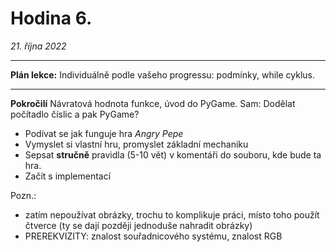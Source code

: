 # Hodina 6.
_21. října 2022_

-------

**Plán lekce:**
Individuálně podle vašeho progressu: podmínky, while cyklus.

------

**Pokročilí**
Návratová hodnota funkce, úvod do PyGame.
Sam: Dodělat počítadlo číslic a pak PyGame?

- Podívat se jak funguje hra _Angry Pepe_
- Vymyslet si vlastní hru, promyslet základní mechaniku
- Sepsat **stručně** pravidla (5-10 vět) v komentáři do souboru, kde bude ta hra. 
- Začít s implementací

Pozn.:
- zatím nepoužívat obrázky, trochu to komplikuje práci, místo toho použít čtverce (ty se dají později jednoduše nahradit obrázky)
- PREREKVIZITY: znalost souřadnicového systému, znalost RGB
